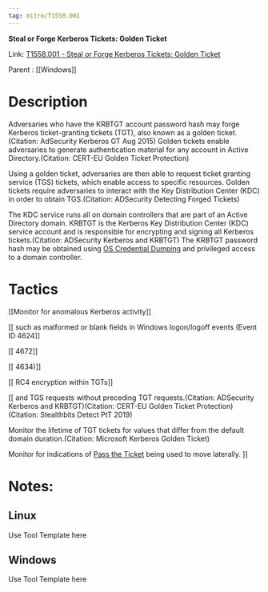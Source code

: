 ```yaml
---
tag: mitre/T1558.001
---
```


**Steal or Forge Kerberos Tickets: Golden Ticket**

Link: [T1558.001 - Steal or Forge Kerberos Tickets: Golden Ticket](https://attack.mitre.org/techniques/T1558/001)

Parent : [[Windows]]


# Description

Adversaries who have the KRBTGT account password hash may forge Kerberos ticket-granting tickets (TGT), also known as a golden ticket.(Citation: AdSecurity Kerberos GT Aug 2015) Golden tickets enable adversaries to generate authentication material for any account in Active Directory.(Citation: CERT-EU Golden Ticket Protection) 

Using a golden ticket, adversaries are then able to request ticket granting service (TGS) tickets, which enable access to specific resources. Golden tickets require adversaries to interact with the Key Distribution Center (KDC) in order to obtain TGS.(Citation: ADSecurity Detecting Forged Tickets)

The KDC service runs all on domain controllers that are part of an Active Directory domain. KRBTGT is the Kerberos Key Distribution Center (KDC) service account and is responsible for encrypting and signing all Kerberos tickets.(Citation: ADSecurity Kerberos and KRBTGT) The KRBTGT password hash may be obtained using [OS Credential Dumping](https://attack.mitre.org/techniques/T1003) and privileged access to a domain controller.

# Tactics


[[Monitor for anomalous Kerberos activity]]

[[ such as malformed or blank fields in Windows logon/logoff events (Event ID 4624]]

[[ 4672]]

[[ 4634)]]

[[ RC4 encryption within TGTs]]

[[ and TGS requests without preceding TGT requests.(Citation: ADSecurity Kerberos and KRBTGT)(Citation: CERT-EU Golden Ticket Protection)(Citation: Stealthbits Detect PtT 2019)

Monitor the lifetime of TGT tickets for values that differ from the default domain duration.(Citation: Microsoft Kerberos Golden Ticket)

Monitor for indications of [Pass the Ticket](https://attack.mitre.org/techniques/T1550/003) being used to move laterally. 
]]


# Notes:

## Linux

Use Tool Template here

## Windows

Use Tool Template here